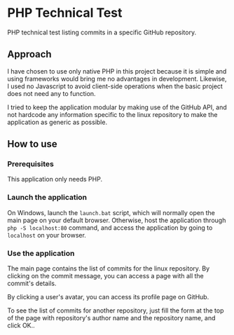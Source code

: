 # PHP Technical Test

PHP technical test listing commits in a specific GitHub repository.

## Approach

I have chosen to use only native PHP in this project because it is simple and using frameworks would bring me no advantages in development. Likewise, I used no Javascript to avoid client-side operations when the basic project does not need any to function.

I tried to keep the application modular by making use of the GitHub API, and not hardcode any information specific to the linux repository to make the application as generic as possible.

## How to use

### Prerequisites

This application only needs PHP.

### Launch the application

On Windows, launch the `launch.bat` script, which will normally open the main page on your default browser.
Otherwise, host the application through `php -S localhost:80` command, and access the application by going to `localhost` on your browser.

### Use the application

The main page contains the list of commits for the linux repository. By clicking on the commit message, you can access a page with all the commit's details.

By clicking a user's avatar, you can access its profile page on GitHub.

To see the list of commits for another repository, just fill the form at the top of the page with repository's author name and the repository name, and click OK..

